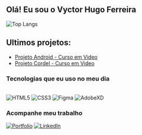 
## Olá! Eu sou o Vyctor Hugo Ferreira

![Top Langs](https://github-readme-stats.vercel.app/api/top-langs/?username=VyctorFerreira&compact)

## Ultimos projetos:

- [Projeto Android - Curso em Video](https://vyctorferreira.github.io/projeto-android/) <br>
- [Projeto Cordel - Curso em Video](https://vyctorferreira.github.io/projeto-cordel/) <br>

### Tecnologias que eu uso no meu dia

<div style="display: inline_block"><br>
    <img alt="HTML5" src="https://img.shields.io/badge/HTML5-E34F26?style=for-the-badge&logo=html5&logoColor=white">
    <img alt="CSS3" src="https://img.shields.io/badge/CSS3-1572B6?style=for-the-badge&logo=css3&logoColor=white">
    <img alt="Figma" src="https://img.shields.io/badge/Figma-F24E1E?style=for-the-badge&logo=figma&logoColor=white">
    <img alt="AdobeXD" src="https://img.shields.io/badge/Adobe%20XD-470137?style=for-the-badge&logo=Adobe%20XD&logoColor=#FF61F6">
</div>


### Acompanhe meu trabalho

[![Portfolio](https://img.shields.io/badge/-Behance-blue?style=for-the-badge&logo=behance&logoColor=white)](https://www.behance.net/vyctorferreira)
[![LinkedIn](https://img.shields.io/badge/LinkedIn-0077B5?style=for-the-badge&logo=linkedin&logoColor=white)](https://www.linkedin.com/in/vyctorhugoferreira/)

